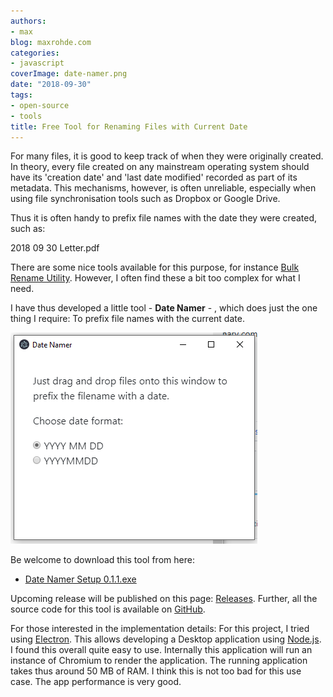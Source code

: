 ```yaml
---
authors:
- max
blog: maxrohde.com
categories:
- javascript
coverImage: date-namer.png
date: "2018-09-30"
tags:
- open-source
- tools
title: Free Tool for Renaming Files with Current Date
---
```


For many files, it is good to keep track of when they were originally created. In theory, every file created on any mainstream operating system should have its 'creation date' and 'last date modified' recorded as part of its metadata. This mechanisms, however, is often unreliable, especially when using file synchronisation tools such as Dropbox or Google Drive.

Thus it is often handy to prefix file names with the date they were created, such as:

2018 09 30 Letter.pdf

There are some nice tools available for this purpose, for instance [Bulk Rename Utility](https://www.bulkrenameutility.co.uk/Download.php). However, I often find these a bit too complex for what I need.

I have thus developed a little tool - **Date Namer** - , which does just the one thing I require: To prefix file names with the current date.

![date-namer.PNG](images/date-namer.png)

Be welcome to download this tool from here:

- [Date Namer Setup 0.1.1.exe](https://github.com/mxro/date-renamer/releases/download/0.1.1/Date.Namer.Setup.0.1.1.exe)

Upcoming release will be published on this page: [Releases](https://github.com/mxro/date-renamer/releases/). Further, all the source code for this tool is available on [GitHub](https://github.com/mxro/date-renamer).

For those interested in the implementation details: For this project, I tried using [Electron](https://electronjs.org/). This allows developing a Desktop application using [Node.js](https://nodejs.org/en/). I found this overall quite easy to use. Internally this application will run an instance of Chromium to render the application. The running application takes thus around 50 MB of RAM. I think this is not too bad for this use case. The app performance is very good.
